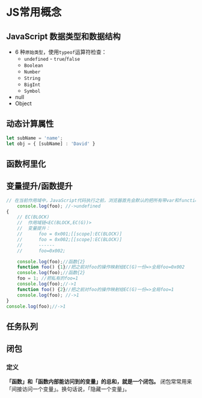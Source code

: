 
# JS常用概念

## JavaScript 数据类型和数据结构

- 6 种`原始类型`，使用`typeof`运算符检查：
  - `undefined` - `true`/`false`
  - `Boolean`
  - `Number`
  - `String`
  - `BigInt`
  - `Symbol`
- null
- Object

## 动态计算属性

```js
let subName = 'name';
let obj = { [subName] : 'David' } 
```

## 函数柯里化

## 变量提升/函数提升

```js
// 在当前作用域中，JavaScript代码执行之前，浏览器首先会默认的把所有带var和function声明的变量进行提前的声明或者定义
    console.log(foo); //->undefined
{
    // EC(BLOCK)
    //  作用域链<EC(BLOCK,EC(G))>
    //  变量提升：
    //      foo = 0x001;[[scope]:EC(BLOCK)]
    //      foo = 0x002;[[scope]:EC(BLOCK)]
    //      ------
    //      foo=0x002;

    console.log(foo);//函数{2}
    function foo() {1}//把之前对foo的操作映射给EC(G)一份=>全局foo=0x002
    console.log(foo);//函数{2}
    foo = 1; //把私有的foo=1
    console.log(foo);//->1
    function foo() {2}//把之前对foo的操作映射给EC(G)一份=>全局foo=1
    console.log(foo); //->1
}
console.log(foo);//->1
```

## 任务队列

## 闭包

### 定义

**「函数」和「函数内部能访问到的变量」的总和，就是一个闭包。**
闭包常常用来「间接访问一个变量」。换句话说，「隐藏一个变量」。